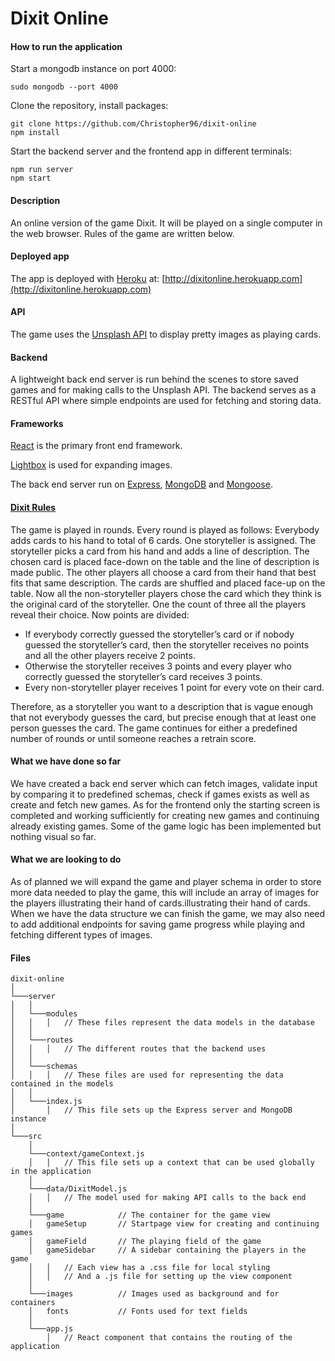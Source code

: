 # Dixit Online


#### How to run the application
Start a mongodb instance on port 4000:
```
sudo mongodb --port 4000
```
Clone the repository, install packages:
```
git clone https://github.com/Christopher96/dixit-online
npm install
```
Start the backend server and the frontend app in different terminals:
```
npm run server
npm start
```

#### Description
An online version of the game Dixit. It will be played on a single computer in the web browser. Rules of the game are written below. 


#### Deployed app
The app is deployed with [Heroku](https://dashboard.heroku.com "Heroku") at:
[http://dixitonline.herokuapp.com](http://dixitonline.herokuapp.com)


#### API
The game uses the [Unsplash API](https://unsplash.com/developers "Unsplash API") to display pretty images as playing cards.

#### Backend
A lightweight back end server is run behind the scenes to store saved games and for making calls to the Unsplash API. The backend serves as a RESTful API where simple endpoints are used for fetching and storing data.

#### Frameworks
[React](https://reactjs.org/ "React") is the primary front end framework.

[Lightbox](https://www.npmjs.com/package/simple-react-lightbox "Simple React Lightbox") is used for expanding images.

The back end server run on [Express](https://expressjs.com/ "Express"), [MongoDB](https://www.mongodb.com/ "MongoDB") and [Mongoose](https://mongoosejs.com/ "Mongoose").


#### [Dixit Rules](https://www.officialgamerules.org/dixit "Dixit Rules")

The game is played in rounds. Every round is played as follows:
Everybody adds cards to his hand to total of 6 cards. One storyteller is assigned. The storyteller picks a card from his hand and adds a line of description. The chosen card is placed face-down on the table and the line of description is made public.
The other players all choose a card from their hand that best fits that same description. The cards are shuffled and placed face-up on the table. Now all the non-storyteller players chose the card which they think is the original card of the storyteller. One the count of three all the players reveal their choice. Now points are divided:
* If everybody correctly guessed the storyteller’s card or if nobody guessed the storyteller’s card, then the storyteller receives no points and all the other players receive 2 points.
* Otherwise the storyteller receives 3 points and every player who correctly guessed the storyteller’s card receives 3 points.
* Every non-storyteller player receives 1 point for every vote on their card.

Therefore, as a storyteller you want to a description that is vague enough that not everybody guesses the card, but precise enough that at least one person guesses the card. The game continues for either a predefined number of rounds or until someone reaches a retrain score.

#### What we have done so far
We have created a back end server which can fetch images, validate input by comparing it to predefined schemas, check if games exists as well as create and fetch new games.
As for the frontend only the starting screen is completed and working sufficiently for creating new games and continuing already existing games. Some of the game logic has been implemented but nothing visual so far.

#### What we are looking to do
As of planned we will expand the game and player schema in order to store more data needed to play the game, this will include an array of images for the players illustrating their hand of cards.illustrating their hand of cards. When we have the data structure we can finish the game, we may also need to add additional endpoints for saving game progress while playing and fetching different types of images.

#### Files
```
dixit-online
│
└───server
│   │
│   └───modules
│   │   │   // These files represent the data models in the database
│   │
│   └───routes
│   │   │   // The different routes that the backend uses
│   │
│   └───schemas
│   │   │   // These files are used for representing the data contained in the models
│   │
│   └───index.js
│       │   // This file sets up the Express server and MongoDB instance
│   
└───src
    │
    └───context/gameContext.js
    │   │   // This file sets up a context that can be used globally in the application
    │
    └───data/DixitModel.js
    │   │   // The model used for making API calls to the back end
    │
    └───game            // The container for the game view
    │   gameSetup       // Startpage view for creating and continuing games
    │   gameField       // The playing field of the game
    │   gameSidebar     // A sidebar containing the players in the game
    │   │   // Each view has a .css file for local styling
    │   │   // And a .js file for setting up the view component
    │
    └───images          // Images used as background and for containers
    │   fonts           // Fonts used for text fields
    │
    └───app.js
        │   // React component that contains the routing of the application
```
